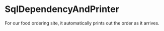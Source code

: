 # SqlDependencyAndPrinter
  For our food ordering site, it automatically prints out the order as it arrives.
